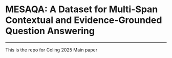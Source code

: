 # MESAQA: A Dataset for Multi-Span Contextual and Evidence-Grounded Question Answering
---

This is the repo for Coling 2025 Main paper
